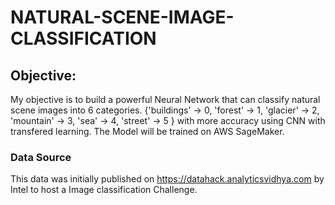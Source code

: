 # NATURAL-SCENE-IMAGE-CLASSIFICATION

## Objective:
My objective is to build a powerful Neural Network that can classify natural scene images into 6 categories. {'buildings' -> 0, 'forest' -> 1, 'glacier' -> 2, 'mountain' -> 3, 'sea' -> 4, 'street' -> 5 } with more accuracy using CNN with transfered learning. The Model will be trained on AWS SageMaker.

### Data Source
This data was initially published on https://datahack.analyticsvidhya.com by Intel to host a Image classification Challenge.

